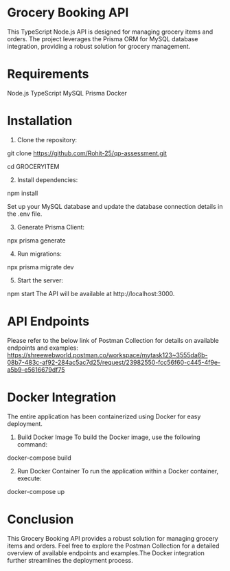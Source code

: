 # Grocery Booking API

This TypeScript Node.js API is designed for managing grocery items and orders. The project leverages the Prisma ORM for MySQL database integration, providing a robust solution for grocery management.

# Requirements

Node.js
TypeScript
MySQL
Prisma
Docker

# Installation

1. Clone the repository:

git clone https://github.com/Rohit-25/qp-assessment.git

cd GROCERYITEM

2. Install dependencies:

npm install

Set up your MySQL database and update the database connection details in the .env file.

3. Generate Prisma Client:

npx prisma generate

4. Run migrations:

npx prisma migrate dev

5. Start the server:

npm start
The API will be available at http://localhost:3000.

# API Endpoints

Please refer to the below link of Postman Collection for details on available endpoints and examples:
https://shreewebworld.postman.co/workspace/mytask123~3555da6b-08b7-483c-af92-284ac5ac7d25/request/23982550-fcc56f60-c445-4f9e-a5b9-e5616679df75

# Docker Integration

The entire application has been containerized using Docker for easy deployment.

1. Build Docker Image
   To build the Docker image, use the following command:

docker-compose build

2. Run Docker Container
   To run the application within a Docker container, execute:

docker-compose up

# Conclusion

This Grocery Booking API provides a robust solution for managing grocery items and orders. Feel free to explore the Postman Collection for a detailed overview of available endpoints and examples.The Docker integration further streamlines the deployment process.

